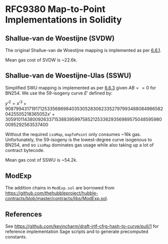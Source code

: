 # RFC9380 Map-to-Point Implementations in Solidity

## Shallue-van de Woestijne (SVDW)

The original Shallue-van de Woestijne mapping is implemented as per [6.6.1](https://datatracker.ietf.org/doc/html/rfc9380#section-6.6.1).

Mean gas cost of SVDW is ~22.6k.

## Shallue-van de Woestijne-Ulas (SSWU)

Simplified SWU mapping is implemented as per [6.6.3](https://datatracker.ietf.org/doc/html/rfc9380#section-6.6.3) given $AB == 0$ for BN254.
We use the 59-isogeny curve $E'$ defined by:

$y'^2 = x'^3 + 9087994317191712533568698403530528306233527979934880849865820425505218365052x' + 3059101143800926337153883959975852125336293569895750485959800095292563537400$

Without the required `isoMap`, `mapToPoint` only consumes ~16k gas. Unfortunately, the 59-isogeny is the lowest-degree curve isogenous to BN254, and so `isoMap` dominates gas usage while also taking up a lot of contract bytecode.

Mean gas cost of SSWU is ~54.2k.

## ModExp

The addition chains in `ModExp.sol` are borrowed from https://github.com/thehubbleproject/hubble-contracts/blob/master/contracts/libs/ModExp.sol.

## References

See https://github.com/kevincharm/draft-irtf-cfrg-hash-to-curve/pull/1 for reference implementation Sage scripts and to generate precomputed constants.
